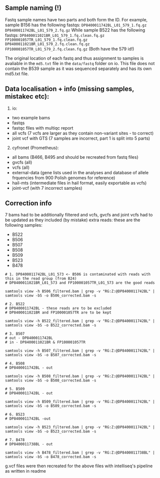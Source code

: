 ## Sample naming (!)

Fastq sample names have two parts and both form the ID. For example, sample B156 has the following fastqs:
`DP8400011742BL_L01_579_1.fq.gz  DP8400011742BL_L01_579_2.fq.gz`
While sample B522 has the following fastqs:
`DP8400011021BR_L01_579_1.fq.clean.fq.gz  FP100001057TR_L01_579_1.fq.clean.fq.gz
DP8400011021BR_L01_579_2.fq.clean.fq.gz  FP100001057TR_L01_579_2.fq.clean.fq.gz`
(Both have the 579 id!)

The original location of each fastq and thus assignment to samples is avaliable in the `md5.txt` file in the `data/fastq` folder on io. This file does not contain the B539 sample as it was sequenced separately and has its own md5.txt file.

## Data localisation + info (missing samples, mistakec etc): 

1. io:
  - two example bams
  - fastqs
  - fastqc files with multiqc report
  - all vcfs (7 vcfs are larger as they contain non-variant sites - to correct)
  - joint vcf with GTS (7 samples are incorrect, part 1 is split into 5 parts)

2. cyfronet (Prometheus):
  - all bams (B466, B495 and should be recreated from fastq files)
  - gvcfs (all)
  - vcfs (all)
  - external-data (gene lists used in the analyses and database of allele frquencies from 900 Polish genomes for reference) 
  - hail-mts (intermediate files in hail format, easily exportable as vcfs)
  - joint-vcf (with 7 incorrect samples)
  
## Correction info 

7 bams had to be additionally filtered and vcfs, gvcfs and joint vcfs had to be updated as they included (by mistake) extra reads:
these are the following samples:

- B522
- B506
- B507
- B508
- B509
- B523
- B478

```
# 1. DP8400011742BL_L01_573 <- B506 is contaminated with reads with this in the read group (from B24)
# DP8400011021BR_L01_573 and FP100001057TR_L01_573 are the good reads

samtools view -h B506_filtered.bam | grep -v "RG:Z:@DP8400011742BL" | samtools view -bS -o B506_corrected.bam -s

# 2. B522 
# DP8400011742BL - these reads are to be excluded
# DP8400011021BR and FP100001057TR are to be kept

samtools view -h B522_filtered.bam | grep -v "RG:Z:@DP8400011742BL" | samtools view -bS -o B522_corrected.bam -s

# 3. B507
# out - DP8400011742BL
# in - DP8400011021BR & FP100001057TR

samtools view -h B507_filtered.bam | grep -v "RG:Z:@DP8400011742BL" | samtools view -bS -o B507_corrected.bam -s

# 4. B508
# DP8400011742BL - out

samtools view -h B508_filtered.bam | grep -v "RG:Z:@DP8400011742BL" | samtools view -bS -o B508_corrected.bam -s

# 5. B509
# DP8400011742BL - out

samtools view -h B509_filtered.bam | grep -v "RG:Z:@DP8400011742BL" | samtools view -bS -o B509_corrected.bam -s

# 6. B523
# DP8400011742BL -out

samtools view -h B523_filtered.bam | grep -v "RG:Z:@DP8400011742BL" | samtools view -bS -o B523_corrected.bam -s

# 7. B478
# DP8400011738BL - out

samtools view -h B478_filtered.bam | grep -v "RG:Z:@DP8400011738BL" | samtools view -bS -o B478_corrected.bam -s
```
g.vcf files were then recreated for the above files with intelliseq's pipeline as written in readme
